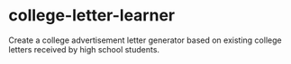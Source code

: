 # college-letter-learner

Create a college advertisement letter generator based on existing college letters received by high school students.
